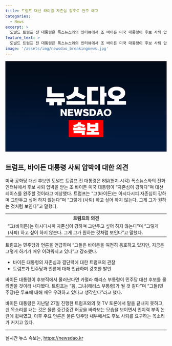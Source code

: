 ```yaml
---
title: 트럼프 대선 라이벌 자존심 강조로 완주 예고
categories:
  - News
excerpt: >
  도널드 트럼프 전 대통령은 폭스뉴스와의 인터뷰에서 조 바이든 미국 대통령이 후보 사퇴 압박을 받더라도 자존심이 강하며 대선 레이스를 완주할 것으로 예상된다고 언급했습니다. 또한, 바이든이 사퇴하지 않는 한 민주당은 수정헌법 25조 외에 아무것도 할 수 없다고 강조했습니다. 또한 바이든이 후보직에서 물러난다면 카멜라 해리스 부통령이 물려받을 것이라 내다봤습니다. 이에 대한 트럼프의 발언은 미국 내외에서 큰 관심을 끈 상황입니다.
feature_text: >
  도널드 트럼프 전 대통령은 폭스뉴스와의 인터뷰에서 조 바이든 미국 대통령이 후보 사퇴 압박을 받더라도 자존심이 강하며 대선 레이스를 완주할 것으로 예상된다고 언급했습니다. 또한, 바이든이 사퇴하지 않는 한 민주당은 수정헌법 25조 외에 아무것도 할 수 없다고 강조했습니다. 또한 바이든이 후보직에서 물러난다면 카멜라 해리스 부통령이 물려받을 것이라 내다봤습니다. 이에 대한 트럼프의 발언은 미국 내외에서 큰 관심을 끈 상황입니다.
image: '/assets/img/newsdao_breakingnews.jpg'
---
```


<p><img src="/assets/img/newsdao_breakingnews.jpg" alt="pcversion 속보" /></p>

<h2 data-ke-size="size26">트럼프, 바이든 대통령 사퇴 압박에 대한 의견</h2>

<p data-ke-size="size16">미국 공화당 대선 후보인 도널드 트럼프 전 대통령은 8일(현지 시각) 폭스뉴스와의 전화 인터뷰에서 후보 사퇴 압박을 받는 조 바이든 미국 대통령이 “자존심이 강하다”며 대선 레이스를 완주할 것이라고 예상했다. 트럼프는 “그(바이든)는 아시다시피 자존심이 강하며 그만두고 싶어 하지 않는다”며 “그렇게 (사퇴) 하고 싶어 하지 않는다. 그게 그가 원하는 것처럼 보인다”고 말했다.</p>

<table>
  <tr>
    <td style="text-align: center; height: 17px;"><b>트럼프의 의견</b></td>
  </tr>
  <tr>
    <td>“그(바이든)는 아시다시피 자존심이 강하며 그만두고 싶어 하지 않는다”며 “그렇게 (사퇴) 하고 싶어 하지 않는다. 그게 그가 원하는 것처럼 보인다”고 말했다.</td>
  </tr>
</table>

<p data-ke-size="size16">트럼프는 민주당과 언론을 언급하며 “그들은 바이든을 여전히 옹호하고 있지만, 지금은 그렇게 하기가 매우 어려워지고 있다”고 강조했다.</p>

<ul>
  <li>바이든 대통령의 자존심과 결단력에 대한 트럼프의 관찰</li>
  <li>트럼프가 민주당과 언론에 대해 언급하며 강조한 발언</li>
</ul>

<p data-ke-size="size16">바이든 대통령이 후보직에서 물러난다면 카멀라 해리스 부통령이 민주당 대선 후보를 물려받을 것이라 내다봤다. 트럼프는 “음, 그녀(해리스 부통령)가 될 것 같다”며 “그들(민주당)은 투표에 대해 매우 우려하고 있다고 생각한다”라고 했다.</p>

<p data-ke-size="size16">바이든 대통령은 지난달 27일 진행한 트럼프와의 첫 TV 토론에서 말을 끝내지 못하고, 쉰 목소리를 내는 것은 물론 중간중간 허공을 바라보는 모습을 보이면서 인지력 부족 논란에 휩싸였고, 이후 주요 언론은 물론 민주당 내부에서도 후보 사퇴를 요구하는 목소리가 커지고 있다.</p>

<hr>
실시간 뉴스 속보는, <a href="https://newsdao.kr" rel="dofollow">https://newsdao.kr</a>


